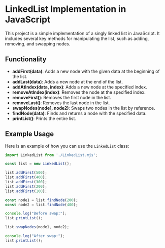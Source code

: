 # LinkedList Implementation in JavaScript

This project is a simple implementation of a singly linked list in JavaScript. It includes several key methods for manipulating the list, such as adding, removing, and swapping nodes.

## Functionality

- **addFirst(data)**: Adds a new node with the given data at the beginning of the list.
- **addLast(data)**: Adds a new node at the end of the list.
- **addAtIndex(data, index)**: Adds a new node at the specified index.
- **removeAtIndex(index)**: Removes the node at the specified index.
- **removeFirst()**: Removes the first node in the list.
- **removeLast()**: Removes the last node in the list.
- **swapNodes(node1, node2)**: Swaps two nodes in the list by reference.
- **findNode(data)**: Finds and returns a node with the specified data.
- **printList()**: Prints the entire list.

## Example Usage

Here is an example of how you can use the `LinkedList` class:

```javascript
import LinkedList from './LinkedList.mjs';

const list = new LinkedList();

list.addFirst(500);
list.addFirst(400);
list.addFirst(300);
list.addFirst(200);
list.addFirst(100);

const node1 = list.findNode(200);
const node2 = list.findNode(400);

console.log("Before swap:");
list.printList();

list.swapNodes(node1, node2);

console.log("After swap:");
list.printList();
